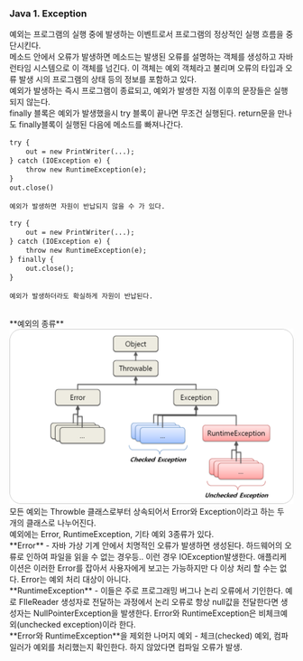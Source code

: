 ### Java 1. Exception

예외는 프로그램의 실행 중에 발생하는 이벤트로서 프로그램의 정상적인 실행 흐름을 중단시킨다.
<br>
메소드 안에서 오류가 발생하면 메소드는 발생된 오류를 설명하는 객체를 생성하고 자바 런타임 시스템으로 이 객체를 넘긴다. 이 객체는 예외 객체라고 불리며 오류의 타입과 오류 발생 시의 프로그램의 상태 등의 정보를 포함하고 있다.
<br>
예외가 발생하는 즉시 프로그램이 종료되고, 예외가 발생한 지점 이후의 문장들은 실행되지 않는다.
<br>
finally 블록은 예외가 발생했을시 try 블록이 끝나면 무조건 실행된다. return문을 만나도 finally블록이 실행된 다음에 메소드를 빠져나간다.

```{.java}
try {
	out = new PrintWriter(...);
} catch (IOException e) {
	throw new RuntimeException(e);
}
out.close()

예외가 발생하면 자원이 반납되지 않을 수 가 있다.
```
```{.java}
try {
	out = new PrintWriter(...);
} catch (IOException e) {
	throw new RuntimeException(e);
} finally {
	out.close();
}

예외가 발생하더라도 확실하게 자원이 반납된다.
```
<br>
**예외의 종류**
<br>
<img src="../img/Exception-Class.png">
모든 예외는 Throwble 클래스로부터 상속되어서 Error와 Exception이라고 하는 두 개의 클래스로 나누어진다. 
<br>
예외에는 Error, RuntimeException, 기타 예외 3종류가 있다.<br>
**Error** - 자바 가상 기계 안에서 치명적인 오류가 발생하면 생성된다. 하드웨어의 오류로 인하여 파일을 읽을 수 없는 경우등.. 이런 경우 IOException발생한다. 애플리케이션은 이러한 Error를 잡아서 사용자에게 보고는 가능하지만 다 이상 처리 할 수는 없다. Error는 예외 처리 대상이 아니다.
<br>
**RuntimeException** - 이들은 주로 프로그래밍 버그나 논리 오류에서 기인한다. 예로 FIleReader 생성자로 전달하는 과정에서 논리 오류로 항상 null값을 전달한다면 생성자는 NullPointerException을 발생한다.
Error와 RuntimeException은 비체크예외(unchecked exception)이라 한다.
<br>
**Error와 RuntimeException**을 제외한 나머지 예외 - 체크(checked) 예외, 컴파일러가 예외를 처리했는지 확인한다. 하지 않았다면 컴파일 오류가 발생.